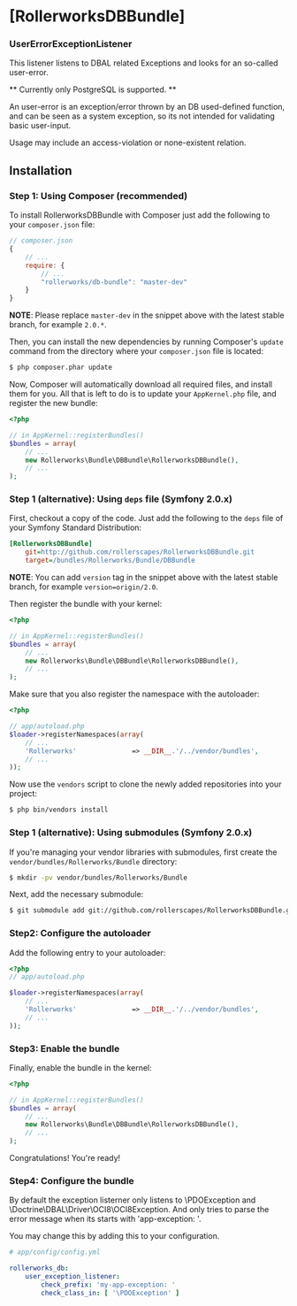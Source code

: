 ﻿[RollerworksDBBundle]
=====================

### UserErrorExceptionListener

This listener listens to DBAL related Exceptions and looks for an so-called user-error.

** Currently only PostgreSQL is supported. **

An user-error is an exception/error thrown by an DB used-defined function,
and can be seen as a system exception, so its not intended for validating basic user-input.

Usage may include an access-violation or none-existent relation.

## Installation

### Step 1: Using Composer (recommended)

To install RollerworksDBBundle with Composer just add the following to your
`composer.json` file:

```js
// composer.json
{
    // ...
    require: {
        // ...
        "rollerworks/db-bundle": "master-dev"
    }
}
```

**NOTE**: Please replace `master-dev` in the snippet above with the latest stable
branch, for example ``2.0.*``.

Then, you can install the new dependencies by running Composer's ``update``
command from the directory where your ``composer.json`` file is located:

```bash
$ php composer.phar update
```

Now, Composer will automatically download all required files, and install them
for you. All that is left to do is to update your ``AppKernel.php`` file, and
register the new bundle:

```php
<?php

// in AppKernel::registerBundles()
$bundles = array(
    // ...
    new Rollerworks\Bundle\DBBundle\RollerworksDBBundle(),
    // ...
);
```

### Step 1 (alternative): Using ``deps`` file (Symfony 2.0.x)

First, checkout a copy of the code. Just add the following to the ``deps``
file of your Symfony Standard Distribution:

```ini
[RollerworksDBBundle]
    git=http://github.com/rollerscapes/RollerworksDBBundle.git
    target=/bundles/Rollerworks/Bundle/DBBundle
```

**NOTE**: You can add `version` tag in the snippet above with the latest stable
branch, for example ``version=origin/2.0``.

Then register the bundle with your kernel:

```php
<?php

// in AppKernel::registerBundles()
$bundles = array(
    // ...
    new Rollerworks\Bundle\DBBundle\RollerworksDBBundle(),
    // ...
);
```

Make sure that you also register the namespace with the autoloader:

```php
<?php

// app/autoload.php
$loader->registerNamespaces(array(
    // ...
    'Rollerworks'              => __DIR__.'/../vendor/bundles',
    // ...
));
```

Now use the ``vendors`` script to clone the newly added repositories
into your project:

```bash
$ php bin/vendors install
```

### Step 1 (alternative): Using submodules (Symfony 2.0.x)

If you're managing your vendor libraries with submodules, first create the
`vendor/bundles/Rollerworks/Bundle` directory:

``` bash
$ mkdir -pv vendor/bundles/Rollerworks/Bundle
```

Next, add the necessary submodule:

``` bash
$ git submodule add git://github.com/rollerscapes/RollerworksDBBundle.git vendor/bundles/Rollerworks/Bundle/DBBundle
```

### Step2: Configure the autoloader

Add the following entry to your autoloader:

``` php
<?php
// app/autoload.php

$loader->registerNamespaces(array(
    // ...
    'Rollerworks'              => __DIR__.'/../vendor/bundles',
    // ...
));
```

### Step3: Enable the bundle

Finally, enable the bundle in the kernel:

``` php
<?php

// in AppKernel::registerBundles()
$bundles = array(
    // ...
    new Rollerworks\Bundle\DBBundle\RollerworksDBBundle(),
    // ...
);
```

Congratulations! You're ready!

### Step4: Configure the bundle

By default the exception listerner only listens to \PDOException and \Doctrine\DBAL\Driver\OCI8\OCI8Exception.
And only tries to parse the error message when its starts with 'app-exception: '.

You may change this by adding this to your configuration.

``` yaml
# app/config/config.yml

rollerworks_db:
    user_exception_listener:
        check_prefix: 'my-app-exception: '
        check_class_in: [ '\PDOException' ]
```
